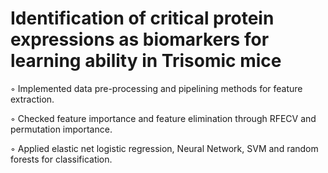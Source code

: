 # Identification of critical protein expressions as biomarkers for learning ability in Trisomic mice

◦ Implemented data pre-processing and pipelining methods for feature extraction.

◦ Checked feature importance and feature elimination through RFECV and permutation importance.

◦ Applied elastic net logistic regression, Neural Network, SVM and random forests for classification.

